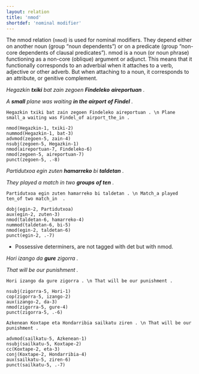```yaml
---
layout: relation
title: 'nmod'
shortdef: 'nominal modifier'
---
```


The nmod relation (`nmod`) is used for nominal modifiers. They depend either on another noun (group “noun dependents”) or on a predicate (group “non-core dependents of clausal predicates”).
nmod is a noun (or noun phrase) functioning as a non-core (oblique) argument or adjunct. This means that it functionally corresponds to an adverbial when it attaches to a verb, adjective or other adverb. But when attaching to a noun, it corresponds to an attribute, or genitive complement.


*Hegazkin **txiki** bat zain zegoen **Findeleko** **aireportuan** .*

*A **small** plane was waiting **in the airport** **of Findel** .*

~~~ sdparse
Hegazkin txiki bat zain zegoen Findeleko aireportuan . \n Plane small_a waiting was Findel_of airport_the_in .

nmod(Hegazkin-1, txiki-2)
nummod(Hegazkin-1, bat-3)
advmod(zegoen-5, zain-4)
nsubj(zegoen-5, Hegazkin-1)
nmod(aireportuan-7, Findeleko-6)
nmod(zegoen-5, aireportuan-7)
punct(zegoen-5, .-8)
~~~


*Partidutxoa egin zuten **hamarreko** bi **taldetan** .*

*They played a match in two **groups** **of ten** .*

~~~ sdparse
Partidutxoa egin zuten hamarreko bi taldetan . \n Match_a played ten_of two match_in  .

dobj(egin-2, Partidutxoa)
aux(egin-2, zuten-3)
nmod(taldetan-6, hamarreko-4)
nummod(taldetan-6, bi-5)
nmod(egin-2, taldetan-6)
punct(egin-2, .-7)
~~~


* Possessive determiners, are not tagged with det but with nmod.

*Hori izango da **gure** zigorra .*

*That will be our punishment .* 

~~~ sdparse
Hori izango da gure zigorra . \n That will be our punishment . 

nsubj(zigorra-5, Hori-1)
cop(zigorra-5, izango-2)
aux(izango-2, da-3)
nmod(zigorra-5, gure-4)
punct(zigorra-5, .-6)
~~~

~~~ sdparse
Azkenean Koxtape eta Hondarribia sailkatu ziren . \n That will be our punishment . 

advmod(sailkatu-5, Azkenean-1)
nsubj(sailkatu-5, Koxtape-2)
cc(Koxtape-2, eta-3)
conj(Koxtape-2, Hondarribia-4)
aux(sailkatu-5, ziren-6)
punct(sailkatu-5, .-7)
~~~
